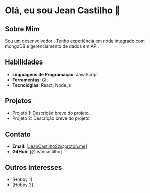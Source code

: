 # Olá, eu sou Jean Castilho 👋

## Sobre Mim
Sou um desenvolvedor . Tenho experiência em node integrado com mongoDB é gerenciamento de dados em API.

## Habilidades
- **Linguagens de Programação**: JavaScript
- **Ferramentas**: Git
- **Tecnologias**: React, Node.js

## Projetos
- Projeto 1: Descrição breve do projeto.
- Projeto 2: Descrição breve do projeto.

## Contato
- **Email**: [JeanCastilhoSz@proton.me]
- **GitHub**: [@jeancastilho]

## Outros Interesses
- [Hobby 1]
- [Hobby 2]
